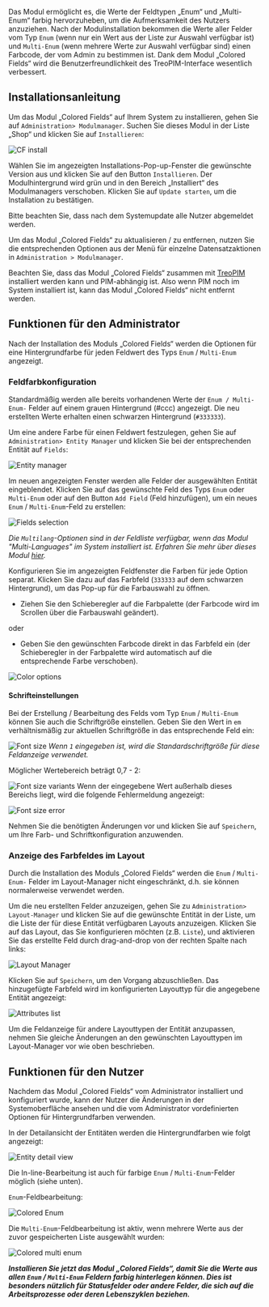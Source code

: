 Das Modul ermöglicht es, die Werte der Feldtypen „Enum“ und „Multi-Enum“ farbig hervorzuheben, um die Aufmerksamkeit des Nutzers anzuziehen. Nach der Modulinstallation bekommen die Werte aller Felder vom Typ `Enum` (wenn nur ein Wert aus der Liste zur Auswahl verfügbar ist) und `Multi-Enum` (wenn mehrere Werte zur Auswahl verfügbar sind) einen Farbcode, der vom Admin zu bestimmen ist.
Dank dem Modul „Colored Fields“ wird die Benutzerfreundlichkeit des TreoPIM-Interface wesentlich verbessert. 

## Installationsanleitung 

Um das Modul „Colored Fields“ auf Ihrem System zu installieren, gehen Sie auf `Administration> Modulmanager`. Suchen Sie dieses Modul in der Liste „Shop“ und klicken Sie auf `Installieren`:

![CF install](_assets/cf-install.jpg)

Wählen Sie im angezeigten Installations-Pop-up-Fenster die gewünschte Version aus und klicken Sie auf den Button `Installieren`. Der Modulhintergrund wird grün und in den Bereich „Installiert“ des Modulmanagers verschoben. Klicken Sie auf `Update starten`, um die Installation zu bestätigen.

Bitte beachten Sie, dass nach dem Systemupdate alle Nutzer abgemeldet werden.

Um das Modul „Colored Fields“ zu aktualisieren / zu entfernen, nutzen Sie die entsprechenden Optionen aus der Menü für einzelne Datensatzaktionen in `Administration > Modulmanager`.

Beachten Sie, dass das Modul „Colored Fields“ zusammen mit [TreoPIM](https://treopim.com/help/what-is-treopim) installiert werden kann und PIM-abhängig ist. Also wenn PIM noch im System installiert ist, kann das Modul „Colored Fields“ nicht entfernt werden.

## Funktionen für den Administrator

Nach der Installation des Moduls „Colored Fields“ werden die Optionen für eine Hintergrundfarbe für jeden Feldwert des Typs `Enum` / `Multi-Enum` angezeigt.
### Feldfarbkonfiguration

Standardmäßig werden alle bereits vorhandenen Werte der `Enum / Multi-Enum-` Felder auf einem grauen Hintergrund (#ccc) angezeigt. Die neu erstellten Werte erhalten einen schwarzen Hintergrund (`#333333`).

Um eine andere Farbe für einen Feldwert festzulegen, gehen Sie auf `Administration> Entity Manager` und klicken Sie bei der entsprechenden Entität auf `Fields`:

![Entity manager](_assets/entity-mngr-fields.jpg)

Im neuen angezeigten Fenster werden alle Felder der ausgewählten Entität eingeblendet. Klicken Sie auf das gewünschte Feld des Typs `Enum` oder `Multi-Enum` oder auf den Button `Add Field` (Feld hinzufügen), um ein neues `Enum` / `Multi-Enum`-Feld zu erstellen: 

![Fields selection](_assets/fields-select.jpg)

*Die `Multilang`-Optionen sind in der Feldliste verfügbar, wenn das Modul "Multi-Languages" im System installiert ist. Erfahren Sie mehr über dieses Modul [hier](https://treopim.com/store/multi-languages).*

Konfigurieren Sie im angezeigten Feldfenster die Farben für jede Option separat. Klicken Sie dazu auf das Farbfeld (`333333` auf dem schwarzen Hintergrund), um das Pop-up für die Farbauswahl zu öffnen.

* Ziehen Sie den Schieberegler auf die Farbpalette (der Farbcode wird im Scrollen über die Farbauswahl geändert).

oder

* Geben Sie den gewünschten Farbcode direkt in das Farbfeld ein (der Schieberegler in der Farbpalette wird automatisch auf die entsprechende Farbe verschoben).

![Color options](_assets/color-options.jpg)

#### Schrifteinstellungen

Bei der Erstellung / Bearbeitung des Felds vom Typ `Enum` / `Multi-Enum` können Sie auch die Schriftgröße einstellen. Geben Sie den Wert in `em` verhältnismäßig zur aktuellen Schriftgröße in das entsprechende Feld ein:

![Font size](_assets/font-size.jpg)
*Wenn `1` eingegeben ist, wird die Standardschriftgröße für diese Feldanzeige verwendet.*

Möglicher Wertebereich beträgt 0,7 - 2:

![Font size variants](_assets/font-size-variants.jpg)
Wenn der eingegebene Wert außerhalb dieses Bereichs liegt, wird die folgende Fehlermeldung angezeigt:

![Font size error](_assets/font-size-error.jpg)

Nehmen Sie die benötigten Änderungen vor und klicken Sie auf `Speichern`, um Ihre Farb- und Schriftkonfiguration anzuwenden.

### Anzeige des Farbfeldes im Layout

Durch die Installation des Moduls „Colored Fields“ werden die `Enum` / `Multi-Enum-` Felder im Layout-Manager nicht eingeschränkt, d.h. sie können normalerweise verwendet werden.

Um die neu erstellten Felder anzuzeigen, gehen Sie zu `Administration> Layout-Manager` und klicken Sie auf die gewünschte Entität in der Liste, um die Liste der für diese Entität verfügbaren Layouts anzuzeigen. Klicken Sie auf das Layout, das Sie konfigurieren möchten (z.B. `Liste`), und aktivieren Sie das erstellte Feld durch drag-and-drop von der rechten Spalte nach links:

![Layout Manager](_assets/layout-mngr.jpg)

Klicken Sie auf `Speichern`, um den Vorgang abzuschließen. Das hinzugefügte Farbfeld wird im konfigurierten Layouttyp für die angegebene Entität angezeigt:

![Attributes list](_assets/attributes-list.jpg)

Um die Feldanzeige für andere Layouttypen der Entität anzupassen, nehmen Sie gleiche Änderungen an den gewünschten Layouttypen im Layout-Manager vor wie oben beschrieben.

## Funktionen für den Nutzer

Nachdem das Modul „Colored Fields“ vom Administrator installiert und konfiguriert wurde, kann der Nutzer die Änderungen in der Systemoberfläche ansehen und die vom Administrator vordefinierten Optionen für Hintergrundfarben verwenden.

In der Detailansicht der Entitäten werden die Hintergrundfarben wie folgt angezeigt:

![Entity detail view](_asset/entity-detail-view.jpg)

Die In-line-Bearbeitung ist auch für farbige `Enum` / `Multi-Enum`-Felder möglich (siehe unten).

`Enum`-Feldbearbeitung:

![Colored Enum](_assets/colored-enum.jpg)

Die `Multi-Enum`-Feldbearbeitung ist aktiv, wenn mehrere Werte aus der zuvor gespeicherten Liste ausgewählt wurden:

![Сolored multi enum](_assets/colored-multi-enum.jpg)

***Installieren Sie jetzt das Modul „Colored Fields“, damit Sie die Werte aus allen `Enum` / `Multi-Enum` Feldern farbig hinterlegen können. Dies ist besonders nützlich für Statusfelder oder andere Felder, die sich auf die Arbeitsprozesse oder deren Lebenszyklen beziehen.***